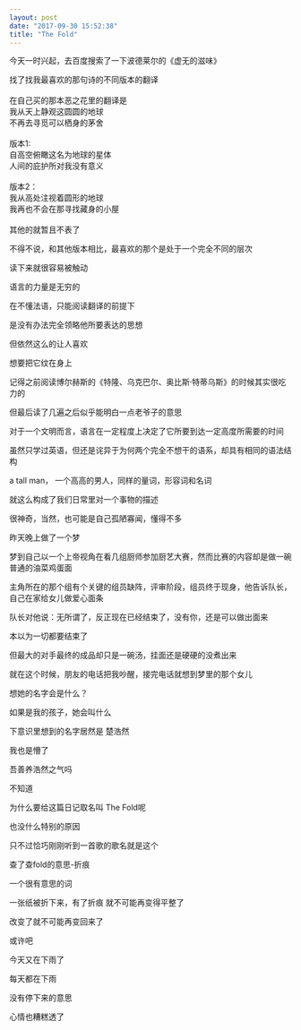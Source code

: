 ```yaml
---
layout: post
date: "2017-09-30 15:52:38"
title: "The Fold"
---
```



今天一时兴起，去百度搜索了一下波德莱尔的《虚无的滋味》

找了找我最喜欢的那句诗的不同版本的翻译  
<br>
在自己买的那本恶之花里的翻译是  
我从天上静观这圆圆的地球  
不再去寻觅可以栖身的茅舍  
<br>
版本1:  
自高空俯瞰这名为地球的星体  
人间的庇护所对我没有意义  
<br>
版本2：  
我从高处注视着圆形的地球  
我再也不会在那寻找藏身的小屋  
<br>
其他的就暂且不表了

不得不说，和其他版本相比，最喜欢的那个是处于一个完全不同的层次

读下来就很容易被触动

语言的力量是无穷的

在不懂法语，只能阅读翻译的前提下

是没有办法完全领略他所要表达的思想

但依然这么的让人喜欢

想要把它纹在身上

记得之前阅读博尔赫斯的《特隆、乌克巴尔、奥比斯·特蒂乌斯》的时候其实很吃力的

但最后读了几遍之后似乎能明白一点老爷子的意思

对于一个文明而言，语言在一定程度上决定了它所要到达一定高度所需要的时间

虽然只学过英语，但还是诧异于为何两个完全不想干的语系，却具有相同的语法结构

a tall man， 一个高高的男人，同样的量词，形容词和名词

就这么构成了我们日常里对一个事物的描述

很神奇，当然，也可能是自己孤陋寡闻，懂得不多

昨天晚上做了一个梦

梦到自己以一个上帝视角在看几组厨师参加厨艺大赛，然而比赛的内容却是做一碗普通的油菜鸡蛋面

主角所在的那个组有个关键的组员缺阵，评审阶段，组员终于现身，他告诉队长，自己在家给女儿做爱心面条

队长对他说：无所谓了，反正现在已经结束了，没有你，还是可以做出面来

本以为一切都要结束了

但最大的对手最终的成品却只是一碗汤，挂面还是硬硬的没煮出来

就在这个时候，朋友的电话把我吵醒，接完电话就想到梦里的那个女儿

想她的名字会是什么？

如果是我的孩子，她会叫什么

下意识里想到的名字居然是 楚浩然

我也是懵了

吾善养浩然之气吗

不知道

为什么要给这篇日记取名叫 The Fold呢

也没什么特别的原因

只不过恰巧刚刚听到一首歌的歌名就是这个

查了查fold的意思-折痕

一个很有意思的词

一张纸被折下来，有了折痕 就不可能再变得平整了

改变了就不可能再变回来了

或许吧

今天又在下雨了

每天都在下雨

没有停下来的意思

心情也糟糕透了
